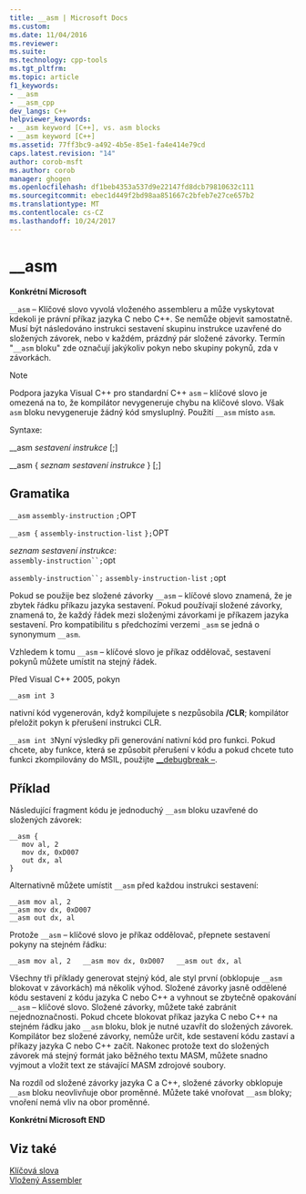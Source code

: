 ```yaml
---
title: __asm | Microsoft Docs
ms.custom: 
ms.date: 11/04/2016
ms.reviewer: 
ms.suite: 
ms.technology: cpp-tools
ms.tgt_pltfrm: 
ms.topic: article
f1_keywords:
- __asm
- __asm_cpp
dev_langs: C++
helpviewer_keywords:
- __asm keyword [C++], vs. asm blocks
- __asm keyword [C++]
ms.assetid: 77ff3bc9-a492-4b5e-85e1-fa4e414e79cd
caps.latest.revision: "14"
author: corob-msft
ms.author: corob
manager: ghogen
ms.openlocfilehash: df1beb4353a537d9e22147fd8dcb79810632c111
ms.sourcegitcommit: ebec1d449f2bd98aa851667c2bfeb7e27ce657b2
ms.translationtype: MT
ms.contentlocale: cs-CZ
ms.lasthandoff: 10/24/2017
---
```

# <a name="asm"></a>__asm
**Konkrétní Microsoft**  
  
 `__asm` – Klíčové slovo vyvolá vloženého assembleru a může vyskytovat kdekoli je právní příkaz jazyka C nebo C++. Se nemůže objevit samostatně. Musí být následováno instrukci sestavení skupinu instrukce uzavřené do složených závorek, nebo v každém, prázdný pár složené závorky. Termín "`__asm` bloku" zde označují jakýkoliv pokyn nebo skupiny pokynů, zda v závorkách.  
  
> [!NOTE]
>  Podpora jazyka Visual C++ pro standardní C++ `asm` – klíčové slovo je omezená na to, že kompilátor nevygeneruje chybu na klíčové slovo. Však `asm` bloku nevygeneruje žádný kód smysluplný. Použití `__asm` místo `asm`.  
  
 Syntaxe:  
  
 __asm *sestavení instrukce* [;]  
  
 __asm { *seznam sestavení instrukce* } [;]  
  
## <a name="grammar"></a>Gramatika  
 `__asm`  `assembly-instruction`  `;`OPT  
  
 `__asm {`  `assembly-instruction-list`  `};`OPT  
  
 *seznam sestavení instrukce*:  
 `assembly-instruction``;`opt  
  
 `assembly-instruction``;` `assembly-instruction-list` `;`opt  
  
 Pokud se použije bez složené závorky `__asm` – klíčové slovo znamená, že je zbytek řádku příkazu jazyka sestavení. Pokud používají složené závorky, znamená to, že každý řádek mezi složenými závorkami je příkazem jazyka sestavení. Pro kompatibilitu s předchozími verzemi `_asm` se jedná o synonymum `__asm`.  
  
 Vzhledem k tomu `__asm` – klíčové slovo je příkaz oddělovač, sestavení pokynů můžete umístit na stejný řádek.  
  
 Před Visual C++ 2005, pokyn  
  
```  
__asm int 3  
```  
  
 nativní kód vygenerován, když kompilujete s nezpůsobila **/CLR**; kompilátor přeložit pokyn k přerušení instrukci CLR.  
  
 `__asm int 3`Nyní výsledky při generování nativní kód pro funkci. Pokud chcete, aby funkce, která se způsobit přerušení v kódu a pokud chcete tuto funkci zkompilovány do MSIL, použijte [__debugbreak –](../../intrinsics/debugbreak.md).  
  
## <a name="example"></a>Příklad  
 Následující fragment kódu je jednoduchý `__asm` bloku uzavřené do složených závorek:  
  
```  
__asm {  
   mov al, 2  
   mov dx, 0xD007  
   out dx, al  
}  
```  
  
 Alternativně můžete umístit `__asm` před každou instrukci sestavení:  
  
```  
__asm mov al, 2  
__asm mov dx, 0xD007  
__asm out dx, al  
```  
  
 Protože `__asm` – klíčové slovo je příkaz oddělovač, přepnete sestavení pokyny na stejném řádku:  
  
```  
__asm mov al, 2   __asm mov dx, 0xD007   __asm out dx, al  
```  
  
 Všechny tři příklady generovat stejný kód, ale styl první (obklopuje `__asm` blokovat v závorkách) má několik výhod. Složené závorky jasně oddělené kódu sestavení z kódu jazyka C nebo C++ a vyhnout se zbytečně opakování `__asm` – klíčové slovo. Složené závorky, můžete také zabránit nejednoznačnosti. Pokud chcete blokovat příkaz jazyka C nebo C++ na stejném řádku jako `__asm` bloku, blok je nutné uzavřít do složených závorek. Kompilátor bez složené závorky, nemůže určit, kde sestavení kódu zastaví a příkazy jazyka C nebo C++ začít. Nakonec protože text do složených závorek má stejný formát jako běžného textu MASM, můžete snadno vyjmout a vložit text ze stávající MASM zdrojové soubory.  
  
 Na rozdíl od složené závorky jazyka C a C++, složené závorky obklopuje `__asm` bloku neovlivňuje obor proměnné. Můžete také vnořovat `__asm` bloky; vnoření nemá vliv na obor proměnné.  
  
 **Konkrétní Microsoft END**  
  
## <a name="see-also"></a>Viz také  
 [Klíčová slova](../../cpp/keywords-cpp.md)   
 [Vložený Assembler](../../assembler/inline/inline-assembler.md)
